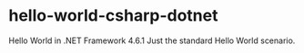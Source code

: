 # hello-world-csharp-dotnet
Hello World in .NET Framework 4.6.1
Just the standard Hello World scenario. 

